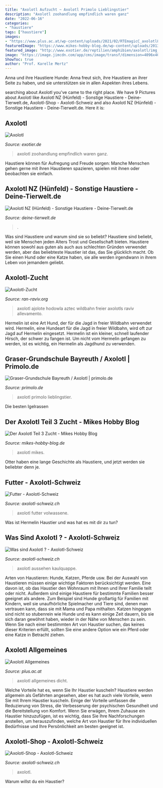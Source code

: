 ```yaml
---
title: "Axolotl Aufzucht ~ Axolotl Primolo Lieblingstier"
description: "Axolotl zoohandlung empfindlich waren ganz"
date: "2022-06-16"
categories:
- "haustiere"
tags: ["haustiere"]
images:
- "https://www.plus.ac.at/wp-content/uploads/2021/02/RTEmagicC_axolotl8.jpg.jpg"
featuredImage: "https://www.mikes-hobby-blog.de/wp-content/uploads/2013/03/Axolotl2.jpg"
featured_image: "http://www.exotier.de/reptilien/amphibien/axolotl/img_7515-k.jpg"
image: "https://image.jimcdn.com/app/cms/image/transf/dimension=4096x4096:format=jpg/path/s53d553ff04268e89/image/i175fd5905129a40e/version/1481286277/image.jpg"
ShowToc: true
author: "Prof. Karelle Mertz"
---
```



Anna und ihre Haustiere Hunde: Anna freut sich, ihre Haustiere an ihrer Seite zu haben, und sie unterstützen sie in allen Aspekten ihres Lebens.

	

		
searching about Axolotl you've came to the right place. We have 9 Pictures about Axolotl like Axolotl NZ (Hünfeld) - Sonstige Haustiere - Deine-Tierwelt.de, Axolotl-Shop - Axolotl-Schweiz and also Axolotl NZ (Hünfeld) - Sonstige Haustiere - Deine-Tierwelt.de. Here it is:
		
    
## Axolotl

<img loading=lazy src="http://www.exotier.de/reptilien/amphibien/axolotl/img_7515-k.jpg" onerror="this.onerror=null;this.src='https://tse4.mm.bing.net/th?id=OIP.Ey5y9CCXMHPlO1z8Az2SswHaE8&amp;pid=15.1';" alt="Axolotl">

_Source: exotier.de_

>axolotl zoohandlung empfindlich waren ganz. 

	

Haustiere können für Aufregung und Freude sorgen: Manche Menschen gehen gerne mit ihren Haustieren spazieren, spielen mit ihnen oder beobachten sie einfach.

    
## Axolotl NZ (Hünfeld) - Sonstige Haustiere - Deine-Tierwelt.de

<img loading=lazy src="https://www.deine-tierwelt.de/fotos/125511031_xl.jpg" onerror="this.onerror=null;this.src='https://tse2.mm.bing.net/th?id=OIP.Iv_g3KYeu_-Z3zKnQKtPrAHaJ4&amp;pid=15.1';" alt="Axolotl NZ (Hünfeld) - Sonstige Haustiere - Deine-Tierwelt.de">

_Source: deine-tierwelt.de_

>. 

	

Was sind Haustiere und warum sind sie so beliebt?
Haustiere sind beliebt, weil sie Menschen jeden Alters Trost und Gesellschaft bieten. Haustiere können sowohl aus guten als auch aus schlechten Gründen verwendet werden, aber das beliebteste Haustier ist das, das Sie glücklich macht. Ob Sie einen Hund oder eine Katze haben, sie alle werden irgendwann in ihrem Leben von jemandem geliebt.

    
## Axolotl-Zucht

<img loading=lazy src="https://ran-raviv.org/images/Keeping-amp-Breeding/Axolotl-Breeding.jpg" onerror="this.onerror=null;this.src='https://tse2.mm.bing.net/th?id=OIP.utyp1DWSMZNYuzcxviWSJgAAAA&amp;pid=15.1';" alt="Axolotl-Zucht">

_Source: ran-raviv.org_

>axolotl ajolote hodowla aztec wildbahn freier axolotls raviv allevamento. 

	

Hermelin ist eine Art Hund, der für die Jagd in freier Wildbahn verwendet wird.
Hermelin, eine Hundeart für die Jagd in freier Wildbahn, wird oft zur Jagd auf Hermelin eingesetzt. Hermelin ist ein kleiner, schnell laufender Hirsch, der schwer zu fangen ist. Um nicht vom Hermelin gefangen zu werden, ist es wichtig, ein Hermelin als Jagdhund zu verwenden.

    
## Graser-Grundschule Bayreuth / Axolotl | Primolo.de

<img loading=lazy src="https://www.primolo.de/sites/default/files/imagecache/website_content_image/user_generated_content/website_content_images/3995-helmut_wilhelm/joshua_axolotl.jpg" onerror="this.onerror=null;this.src='https://tse1.mm.bing.net/th?id=OIP.ETqBuRMyIamkyYVUxkH3RQAAAA&amp;pid=15.1';" alt="Graser-Grundschule Bayreuth / Axolotl | primolo.de">

_Source: primolo.de_

>axolotl primolo lieblingstier. 

	

Die besten Igelrassen

    
## Der Axolotl Teil 3 Zucht - Mikes Hobby Blog

<img loading=lazy src="https://www.mikes-hobby-blog.de/wp-content/uploads/2013/03/Axolotl2.jpg" onerror="this.onerror=null;this.src='https://tse4.mm.bing.net/th?id=OIP.PhYhcUQzdoaYI8dDFyrcEAHaGq&amp;pid=15.1';" alt="Der Axolotl Teil 3 Zucht - Mikes Hobby Blog">

_Source: mikes-hobby-blog.de_

>axolotl mikes. 

	

Otter haben eine lange Geschichte als Haustiere, und jetzt werden sie beliebter denn je.

    
## Futter - Axolotl-Schweiz

<img loading=lazy src="https://image.jimcdn.com/app/cms/image/transf/none/path/s53d553ff04268e89/image/i14df60d36e077e4a/version/1456489758/image.jpg" onerror="this.onerror=null;this.src='https://tse1.mm.bing.net/th?id=OIP.RMZduT4CW_Xj7o-qzJ2KjQHaG0&amp;pid=15.1';" alt="Futter - Axolotl-Schweiz">

_Source: axolotl-schweiz.ch_

>axolotl futter volwassene. 

	

Was ist Hermelin Haustier und was hat es mit dir zu tun?

    
## Was Sind Axolotl ? - Axolotl-Schweiz

<img loading=lazy src="https://image.jimcdn.com/app/cms/image/transf/none/path/s53d553ff04268e89/image/id98e109ad6275b7e/version/1456488748/image.jpg" onerror="this.onerror=null;this.src='https://tse1.mm.bing.net/th?id=OIP._fENHQ22daGan0_G2_nUGwHaCd&amp;pid=15.1';" alt="Was sind Axolotl ? - Axolotl-Schweiz">

_Source: axolotl-schweiz.ch_

>axolotl aussehen kaulquappe. 

	

Arten von Haustieren: Hunde, Katzen, Pferde usw.
Bei der Auswahl von Haustieren müssen einige wichtige Faktoren berücksichtigt werden. Eine davon ist, ob das Haustier den Wohnraum mit Ihnen und Ihrer Familie teilt oder nicht. Außerdem sind einige Haustiere für bestimmte Familien besser geeignet als andere. Zum Beispiel sind Hunde großartig für Familien mit Kindern, weil sie unaufhörliche Spielmacher und Tiere sind, denen man vertrauen kann, dass sie mit Mama und Papa mithalten. Katzen hingegen sind nicht so stubenrein wie Hunde und es kann einige Zeit dauern, bis sie sich daran gewöhnt haben, wieder in der Nähe von Menschen zu sein. Wenn Sie nach einer bestimmten Art von Haustier suchen, das keines dieser Kriterien erfüllt, sollten Sie eine andere Option wie ein Pferd oder eine Katze in Betracht ziehen.

    
## Axolotl Allgemeines

<img loading=lazy src="https://www.plus.ac.at/wp-content/uploads/2021/02/RTEmagicC_axolotl8.jpg.jpg" onerror="this.onerror=null;this.src='https://tse3.mm.bing.net/th?id=OIP.jRRVR9Ntf8B8vuJCDOIddAHaCR&amp;pid=15.1';" alt="Axolotl Allgemeines">

_Source: plus.ac.at_

>axolotl allgemeines dicht. 

	

Welche Vorteile hat es, wenn Sie Ihr Haustier kuscheln?
Haustiere werden allgemein als Gefährten angesehen, aber es hat auch viele Vorteile, wenn Sie mit Ihrem Haustier kuscheln. Einige der Vorteile umfassen die Reduzierung von Stress, die Verbesserung der psychischen Gesundheit und die Bereitstellung von Komfort. Wenn Sie erwägen, Ihrem Zuhause ein Haustier hinzuzufügen, ist es wichtig, dass Sie Ihre Nachforschungen anstellen, um herauszufinden, welche Art von Haustier für Ihre individuellen Bedürfnisse und Ihre Persönlichkeit am besten geeignet ist.

    
## Axolotl-Shop - Axolotl-Schweiz

<img loading=lazy src="https://image.jimcdn.com/app/cms/image/transf/dimension=4096x4096:format=jpg/path/s53d553ff04268e89/image/i175fd5905129a40e/version/1481286277/image.jpg" onerror="this.onerror=null;this.src='https://tse4.mm.bing.net/th?id=OIP.GwdjhRQn4QgnGRk_pHmsHAHaFj&amp;pid=15.1';" alt="Axolotl-Shop - Axolotl-Schweiz">

_Source: axolotl-schweiz.ch_

>axolotl. 

	

Warum willst du ein Haustier?

